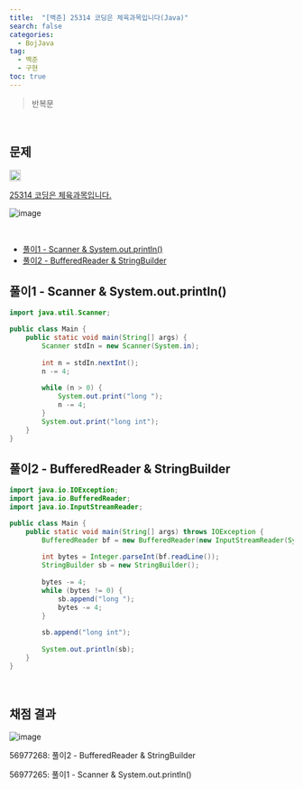 ```yaml
---
title:  "[백준] 25314 코딩은 체육과목입니다(Java)"
search: false
categories: 
  - BojJava
tag:
  - 백준
  - 구현
toc: true
---
```


> 반복문

<br>

## 문제
<img src="https://static.solved.ac/tier_small/1.svg" width="20px"/>

[25314 코딩은 체육과목입니다.](https://www.acmicpc.net/problem/25314)

![image](https://user-images.githubusercontent.com/87406514/223197665-2273fdd8-0923-4875-9c53-5e926ba5c3ac.png)



<br>

- [풀이1 - Scanner & System.out.println()](#풀이1---scanner--systemoutprintln)
- [풀이2 - BufferedReader & StringBuilder](#풀이2---bufferedreader--stringbuilder)


## 풀이1 - Scanner & System.out.println()
```java
import java.util.Scanner;

public class Main {
    public static void main(String[] args) {
        Scanner stdIn = new Scanner(System.in);
        
        int n = stdIn.nextInt();
        n -= 4;
        
        while (n > 0) {
            System.out.print("long ");
            n -= 4;
        }
        System.out.print("long int");
    }
}
```

## 풀이2 - BufferedReader & StringBuilder

```java
import java.io.IOException;
import java.io.BufferedReader;
import java.io.InputStreamReader;

public class Main {
    public static void main(String[] args) throws IOException {
        BufferedReader bf = new BufferedReader(new InputStreamReader(System.in));
        
        int bytes = Integer.parseInt(bf.readLine());
        StringBuilder sb = new StringBuilder();
        
        bytes -= 4;
        while (bytes != 0) {
            sb.append("long ");
            bytes -= 4;
        }
        
        sb.append("long int");
        
        System.out.println(sb);
    }
}
```

<br>

## 채점 결과
![image](https://user-images.githubusercontent.com/87406514/223198092-77567a75-ae6c-4c19-836e-3734fafbbc5d.png)

56977268: 풀이2 - BufferedReader & StringBuilder

56977265: 풀이1 - Scanner & System.out.println()

